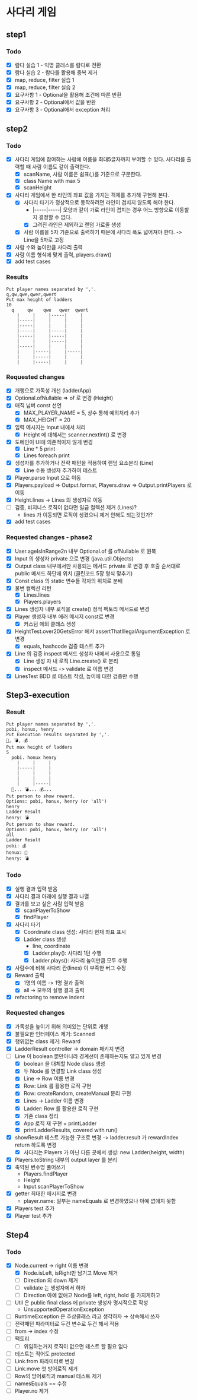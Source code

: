 # 사다리 게임

## step1

### Todo

- [x] 람다 실습 1 - 익명 클래스를 람다로 전환
- [x] 람다 실습 2 - 람다를 활용해 중복 제거
- [x] map, reduce, filter 실습 1
- [x] map, reduce, filter 실습 2
- [x] 요구사항 1 - Optional을 활용해 조건에 따른 반환
- [x] 요구사항 2 - Optional에서 값을 반환
- [x] 요구사항 3 - Optional에서 exception 처리

## step2

### Todo

- [x] 사다리 게임에 참여하는 사람에 이름을 최대5글자까지 부여할 수 있다. 사다리를 출력할 때 사람 이름도 같이 출력한다.
    - [x] scanName, 사람 이름은 쉼표(,)를 기준으로 구분한다.
    - [x] class Name with max 5
    - [x] scanHeight
- [x] 사다리 게임에서 한 라인의 좌표 값을 가지는 객체를 추가해 구현해 본다.
    - [x] 사다리 타기가 정상적으로 동작하려면 라인이 겹치지 않도록 해야 한다.
        - |-----|-----| 모양과 같이 가로 라인이 겹치는 경우 어느 방향으로 이동할지 결정할 수 없다.
        - [x] 그려진 라인은 제외하고 랜덤 가로줄 생성
    - [x] 사람 이름을 5자 기준으로 출력하기 때문에 사다리 폭도 넓어져야 한다. -> Line을 5자로 고정
- [x] 사람 수와 높이만큼 사다리 출력
- [x] 사람 이름 형식에 맞게 출력, players.draw()
- [x] add test cases

### Results

```
Put player names separated by ','.
q,qw,qwe,qwer,qwert
Put max height of ladders
10
  q     qw    qwe   qwer  qwert 
    |     |     |-----|     |
    |-----|     |     |     |
    |-----|     |     |     |
    |-----|     |-----|     |
    |-----|     |-----|     |
    |     |     |-----|     |
    |-----|     |     |     |
    |     |-----|     |-----|
    |     |-----|     |     |
    |     |-----|     |     |
```

### Requested changes

- [x] 개행으로 가독성 개선 (ladderApp)
- [x] Optional.ofNullable => of 로 변경 (Height)
- [x] 매직 넘버 const 선언
    - [x] MAX_PLAYER_NAME = 5, 상수 통해 예외처리 추가
    - [x] MAX_HEIGHT = 20
- [x] 입력 메시지는 Input 내에서 처리
    - [x] Height 에 대해서는 scanner.nextInt() 로 변경
- [x] 도메인이 UI에 의존적이지 않게 변경
    - [x] Line * 5 print
    - [x] Lines foreach print
- [x] 생성자를 추가하거나 전략 패턴을 적용하여 랜덤 요소분리 (Line)
    - [x] Line 수동 생성자 추가하여 테스트
- [x] Player.parse Input 으로 이동
- [x] Players.payload => Output.format, Players.draw => Output.printPlayers 로 이동
- [x] Height.lines -> Lines 의 생성자로 이동
- [ ] 검증, 비지니스 로직이 없다면 일급 컬렉션 제거 (Lines)?
    - lines 가 이동되면 로직이 생겼으니 제거 안해도 되는것인가?
- [x] add test cases

### Requested changes - phase2

- [x] User.ageIsInRange2n 내부 Optional.of 를 ofNullable 로 원복
- [x] Input 의 생성자 private 으로 변경 (java.util.Objects)
- [x] Output class 내부에서만 사용되는 메서드 private 로 변경 후 호출 순서대로 public 메서드 하단에 위치 (클린코드 5장 형식 맞추기)
- [x] Const class 의 static 변수들 각자의 위치로 분배
- [x] 불변 컬렉션 리턴
    - [x] Lines.lines
    - [x] Players.players
- [x] Lines 생성자 내부 로직을 create() 정적 팩토리 메서드로 변경
- [x] Player 생성자 내부 에러 메시지 const로 변경
    - [x] 커스텀 에외 클래스 생성
- [x] HeightTest.over20GetsError 에서 assertThatIllegalArgumentException 로 변경
    - [x] equals, hashcode 검증 테스트 추가
- [x] Line 의 검증 inspect 메서드 생성자 내에서 사용으로 통일
    - [x] Line 생성 자 내 로직 Line.create() 로 분리
    - [x] inspect 메서드 -> validate 로 이름 변경
- [x] LinesTest BDD 로 테스트 작성, 높이에 대한 검증만 수행

## Step3-execution

### Result

```
Put player names separated by ','.
pobi, honux, henry
Put Execution results separated by ','.
💎, 💣, 💰
Put max height of ladders
5
  pobi. honux henry 
    |     |     |     
    |-----|     |     
    |     |     |     
    |     |     |     
    |     |-----|     
  💎... 💣... 💰... 
Put person to show reward.
Options: pobi, honux, henry (or 'all')
henry
Ladder Result
henry: 💣
Put person to show reward.
Options: pobi, honux, henry (or 'all')
all
Ladder Result
pobi: 💰
honux: 💎
henry: 💣
```

### Todo

- [x] 실행 결과 입력 받음
- [x] 사다리 결과 아래에 실행 결과 나열
- [x] 결과를 보고 싶은 사람 입력 받음
    - [x] scanPlayerToShow
    - [x] findPlayer
- [x] 사다리 타기
    - [x] Coordinate class 생성: 사다리 현재 좌표 표시
    - [x] Ladder class 생성
        - line, coordinate
        - [x] Ladder.play(): 사다리 1턴 수행
        - [x] Ladder.plays(): 사다리 높이만큼 모두 수행
- [x] 사람수에 비해 사다리 칸(lines) 이 부족한 버그 수정
- [x] Reward 출력
    - [x] 1명의 이름 -> 1명 결과 출력
    - [x] all -> 모두의 실행 결과 출력
- [x] refactoring to remove indent

### Requested changes

- [x] 가독성을 높이기 위해 의미있는 단위로 개행
- [x] 불필요한 인터페이스 제거: Scanned
- [x] 행위없는 class 제거: Reward
- [x] LadderResult controller -> domain 패키지 변경
- [ ] Line 이 boolean 뿐만아니라 경계선이 존재하는지도 알고 있게 변경
    - [x] boolean 을 대체할 Node class 생성
    - [x] 두 Node 를 연결할 Link class 생성
    - [x] Line -> Row 이름 변경
    - [x] Row: Link 를 활용한 로직 구현
    - [x] Row: createRandom, createManual 분리 구현
    - [x] Lines -> Ladder 이름 변경
    - [x] Ladder: Row 를 활용한 로직 구현
    - [x] 기존 class 정리
    - [x] App 로직 재 구현 + printLadder
    - [x] printLadderResults, covered with run()
- [x] showResult 테스트 가능한 구조로 변경 -> ladder.result 가 rewardIndex return 하도록 변경
    - [x] 사다리는 Players 가 아닌 다른 곳에서 생성: new Ladder(height, width)
- [x] Players.toString 내부의 output layer 를 분리
- [x] 축약된 변수명 풀어쓰기
    - Players.findPlayer
    - Height
    - Input.scanPlayerToShow
- [x] getter 최대한 메시지로 변경
    - player.name: 일부는 nameEquals 로 변경하였으나 아예 없애지 못함
- [x] Players test 추가
- [x] Player test 추가

## Step4

### Todo

- [x] Node.current → right 이름 변경
    - [x] Node.isLeft, isRight만 남기고 Move 제거
    - [ ] Direction 의 down 제거
    - [ ] validate 는 생성자에서 하자
    - [ ] Direction 아예 없애고 Node를 left, right, hold 를 가지게하고
- [ ] Util 은 public final class 에 private 생성자 명시적으로 작성
    - UnsupportedOperationException
- [ ] RuntimeException 은 추상클래스 라고 생각하자 → 상속해서 쓰자
- [ ] 전략패턴 파라미터로 두건 변수로 두건 해서 적용
- [ ] from → index 수정
- [ ] 팩토리
    - [ ] 위임하는거지 로직이 없으면 테스트 할 필요 없다
- [ ] 테스트는 적어도 protected
- [ ] Link.from 파라미터로 변경
- [ ] Link.move 첫 방어로직 제거
- [ ] Row의 방어로직과 manual 테스트 제거
- [ ] namesEquals == 수정
- [ ] Player.no 제거